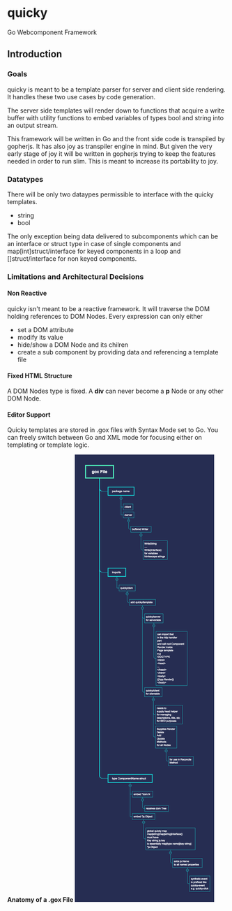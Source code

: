 # quicky
Go Webcomponent Framework

## Introduction
### Goals
quicky is meant to be a template parser for server and client side rendering. It handles these two use cases by code generation.

The server side templates will render down to functions that acquire a write buffer with utility functions to embed variables of types bool and string into an output stream.

This framework will be written in Go and the front side code is transpiled by gopherjs. It has also joy as transpiler engine in mind. But given the very early stage of joy it will be written in gopherjs trying to keep the features needed in order to run slim. This is meant to increase its portability to joy.

### Datatypes
There will be only two dataypes permissible to interface with the quicky templates.

- string
- bool

The only exception being data delivered to subcomponents which can be an interface or struct type in case of single components and map[int]struct/interface for keyed components in a loop and []struct/interface for non keyed components.

### Limitations and Architectural Decisions
#### Non Reactive
quicky isn't meant to be a reactive framework. It will traverse the DOM holding references to DOM Nodes. Every expression can only either 

- set a DOM attribute
- modify its value
- hide/show a DOM Node and its chilren
- create a sub component by providing data and referencing a template file
#### Fixed HTML Structure
A DOM Nodes type is fixed. A **div** can never become a **p** Node or any other DOM Node.
#### Editor Support
Quicky templates are stored in .gox files with Syntax Mode set to Go. You can freely switch between Go and XML mode for focusing either on templating or template logic.

**Anatomy of a .gox File**
![gox-file](diagrams/gox-File-robot.png)
